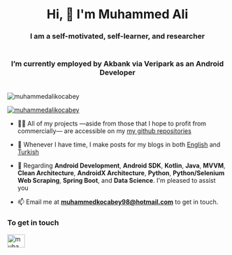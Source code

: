 <h1 align="center">Hi, 👋  I'm Muhammed Ali</h1>

<h3 align="center">I am a self-motivated, self-learner, and researcher</br></br> </h3>

<h3 align="center">I’m currently employed by Akbank via Veripark as an Android Developer</br></br> </h3>

<p align="left"> <img src="https://komarev.com/ghpvc/?username=muhammedalikocabey&label=Profile%20views&color=0e75b6&style=flat" alt="muhammedalikocabey" /> </p>

<p align="left"> <a href="https://github.com/ryo-ma/github-profile-trophy"><img src="https://github-profile-trophy.vercel.app/?username=muhammedalikocabey" alt="muhammedalikocabey" /></a> </p>



- 👨‍💻 All of my projects —aside from those that I hope to profit from commercially— are accessible on my [my github repositories](https://github.com/muhammedalikocabey?tab=repositories)

- 📝 Whenever I have time, I make posts for my blogs in both [English](https://www.muhammedalikocabey.com/blog-en/) and [Turkish](https://www.muhammedalikocabey.com/blog-tr)

- 💬 Regarding **Android Development**, **Android SDK**, **Kotlin**, **Java**, **MVVM**, **Clean Architecture**, **AndroidX Architecture**, **Python**, **Python/Selenium Web Scraping**, **Spring Boot**, and **Data Science**. I'm pleased to assist you

- 📫 Email me at **muhammedkocabey98@hotmail.com** to get in touch.


<h3 align="left">To get in touch</h3>
<p align="left">
<a href="https://linkedin.com/in/muhammedalikocabey" target="blank"><img align="center" src="https://cdn.jsdelivr.net/npm/simple-icons@3.0.1/icons/linkedin.svg" alt="muhammedalikocabey" height="30" width="40" /></a>
</p>
